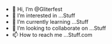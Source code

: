 - 👋 Hi, I’m @Gliterfest
- 👀 I’m interested in ...Stuff
- 🌱 I’m currently learning ...Stuff
- 💞️ I’m looking to collaborate on ...Stuff
- 📫 How to reach me ...Stuff.com

<!---
Gliterfest/Gliterfest is a ✨ special ✨ repository because its `README.md` (this file) appears on your GitHub profile.
You can click the Preview link to take a look at your changes.
--->
